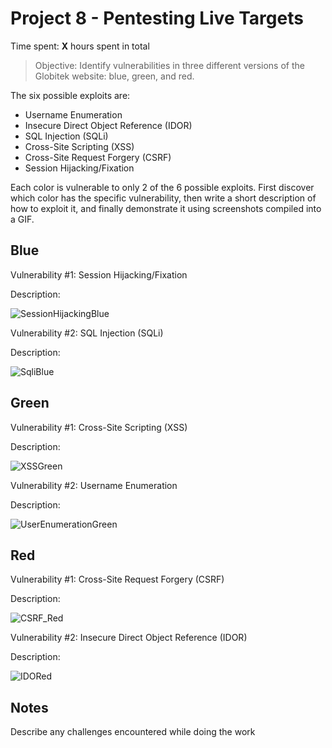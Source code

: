 # Project 8 - Pentesting Live Targets

Time spent: **X** hours spent in total

> Objective: Identify vulnerabilities in three different versions of the Globitek website: blue, green, and red.

The six possible exploits are:

* Username Enumeration
* Insecure Direct Object Reference (IDOR)
* SQL Injection (SQLi)
* Cross-Site Scripting (XSS)
* Cross-Site Request Forgery (CSRF)
* Session Hijacking/Fixation

Each color is vulnerable to only 2 of the 6 possible exploits. First discover which color has the specific vulnerability, then write a short description of how to exploit it, and finally demonstrate it using screenshots compiled into a GIF.

## Blue

Vulnerability #1: Session Hijacking/Fixation

Description:

![SessionHijackingBlue](https://user-images.githubusercontent.com/43329669/98874340-12684280-2448-11eb-9e3a-81ab9ad08f53.gif)

Vulnerability #2: SQL Injection (SQLi)

Description:

![SqliBlue](https://user-images.githubusercontent.com/43329669/98874365-201dc800-2448-11eb-86d8-e177424a24dd.gif)

## Green

Vulnerability #1: Cross-Site Scripting (XSS)

Description:

![XSSGreen](https://user-images.githubusercontent.com/43329669/98874389-2e6be400-2448-11eb-832d-f1bfad6dad91.gif)

Vulnerability #2: Username Enumeration

Description:

![UserEnumerationGreen](https://user-images.githubusercontent.com/43329669/98874412-362b8880-2448-11eb-984f-0b89705a4cca.gif)

## Red

Vulnerability #1: Cross-Site Request Forgery (CSRF)

Description:

![CSRF_Red](https://user-images.githubusercontent.com/43329669/98874274-ed73cf80-2447-11eb-908c-7876bfe3bb7b.gif)

Vulnerability #2: Insecure Direct Object Reference (IDOR)

Description:

![IDORed](https://user-images.githubusercontent.com/43329669/98874327-08464400-2448-11eb-8cf6-a1d299ab8fcf.gif)

## Notes

Describe any challenges encountered while doing the work
